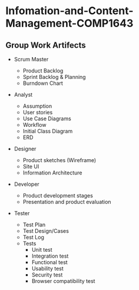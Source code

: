 # Infomation-and-Content-Management-COMP1643 


## Group Work Artifects

* Scrum Master
  - Product Backlog
  - Sprint Backlog & Planning
  - Burndown Chart
 
* Analyst
  - Assumption
  - User stories
  - Use Case Diagrams
  - Workflow
  - Initial Class Diagram
  - ERD
 
* Designer
  - Product sketches (Wireframe)
  - Site UI
  - Information Architecture

* Developer
  - Product development stages
  - Presentation and product evaluation
 
* Tester
  - Test Plan
  - Test Design/Cases
  - Test Log
  - Tests
    - Unit test
    - Integration test
    - Functional test
    - Usability test
    - Security test
    - Browser compatibility test
